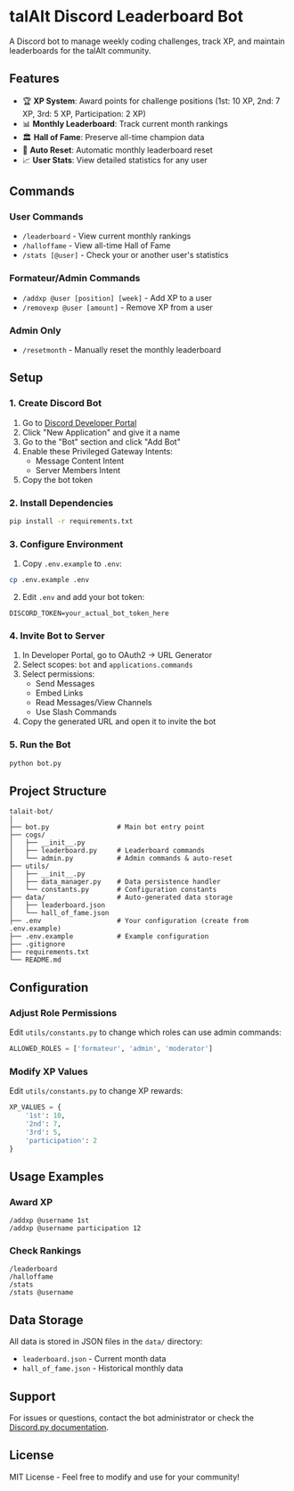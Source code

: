 # talAIt Discord Leaderboard Bot

A Discord bot to manage weekly coding challenges, track XP, and maintain leaderboards for the talAIt community.

## Features

- 🏆 **XP System**: Award points for challenge positions (1st: 10 XP, 2nd: 7 XP, 3rd: 5 XP, Participation: 2 XP)
- 📊 **Monthly Leaderboard**: Track current month rankings
- 🏛️ **Hall of Fame**: Preserve all-time champion data
- 🔄 **Auto Reset**: Automatic monthly leaderboard reset
- 📈 **User Stats**: View detailed statistics for any user

## Commands

### User Commands
- `/leaderboard` - View current monthly rankings
- `/halloffame` - View all-time Hall of Fame
- `/stats [@user]` - Check your or another user's statistics

### Formateur/Admin Commands
- `/addxp @user [position] [week]` - Add XP to a user
- `/removexp @user [amount]` - Remove XP from a user

### Admin Only
- `/resetmonth` - Manually reset the monthly leaderboard

## Setup

### 1. Create Discord Bot

1. Go to [Discord Developer Portal](https://discord.com/developers/applications)
2. Click "New Application" and give it a name
3. Go to the "Bot" section and click "Add Bot"
4. Enable these Privileged Gateway Intents:
   - Message Content Intent
   - Server Members Intent
5. Copy the bot token

### 2. Install Dependencies

```bash
pip install -r requirements.txt
```

### 3. Configure Environment

1. Copy `.env.example` to `.env`:
```bash
cp .env.example .env
```

2. Edit `.env` and add your bot token:
```
DISCORD_TOKEN=your_actual_bot_token_here
```

### 4. Invite Bot to Server

1. In Developer Portal, go to OAuth2 → URL Generator
2. Select scopes: `bot` and `applications.commands`
3. Select permissions:
   - Send Messages
   - Embed Links
   - Read Messages/View Channels
   - Use Slash Commands
4. Copy the generated URL and open it to invite the bot

### 5. Run the Bot

```bash
python bot.py
```

## Project Structure

```
talait-bot/
│
├── bot.py                 # Main bot entry point
├── cogs/
│   ├── __init__.py
│   ├── leaderboard.py     # Leaderboard commands
│   └── admin.py           # Admin commands & auto-reset
├── utils/
│   ├── __init__.py
│   ├── data_manager.py    # Data persistence handler
│   └── constants.py       # Configuration constants
├── data/                  # Auto-generated data storage
│   ├── leaderboard.json
│   └── hall_of_fame.json
├── .env                   # Your configuration (create from .env.example)
├── .env.example           # Example configuration
├── .gitignore
├── requirements.txt
└── README.md
```

## Configuration

### Adjust Role Permissions

Edit `utils/constants.py` to change which roles can use admin commands:

```python
ALLOWED_ROLES = ['formateur', 'admin', 'moderator']
```

### Modify XP Values

Edit `utils/constants.py` to change XP rewards:

```python
XP_VALUES = {
    '1st': 10,
    '2nd': 7,
    '3rd': 5,
    'participation': 2
}
```

## Usage Examples

### Award XP
```
/addxp @username 1st
/addxp @username participation 12
```

### Check Rankings
```
/leaderboard
/halloffame
/stats
/stats @username
```

## Data Storage

All data is stored in JSON files in the `data/` directory:
- `leaderboard.json` - Current month data
- `hall_of_fame.json` - Historical monthly data

## Support

For issues or questions, contact the bot administrator or check the [Discord.py documentation](https://discordpy.readthedocs.io/).

## License

MIT License - Feel free to modify and use for your community!